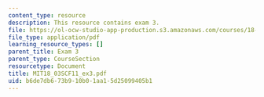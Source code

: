 ```yaml
---
content_type: resource
description: This resource contains exam 3.
file: https://ol-ocw-studio-app-production.s3.amazonaws.com/courses/18-03sc-differential-equations-fall-2011/b6de7db673b910b01aa15d25099405b1_MIT18_03SCF11_ex3.pdf
file_type: application/pdf
learning_resource_types: []
parent_title: Exam 3
parent_type: CourseSection
resourcetype: Document
title: MIT18_03SCF11_ex3.pdf
uid: b6de7db6-73b9-10b0-1aa1-5d25099405b1
---
```

